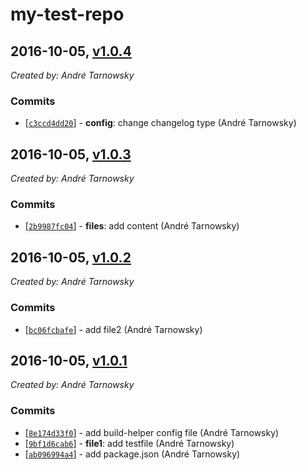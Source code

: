 # my-test-repo 

## 2016-10-05, [v1.0.4](https://github.com/lotterfriends/my-test-repo/releases/tag/1.0.4)

*Created by: André Tarnowsky*

### Commits
  - [[`c3ccd4dd20`](https://github.com/lotterfriends/my-test-repo/commit/c3ccd4dd205eb2d37382ff4ed833089ac456b91d)] - **config**: change changelog type (André Tarnowsky)


## 2016-10-05, [v1.0.3](https://github.com/lotterfriends/my-test-repo/releases/tag/1.0.3)

*Created by: André Tarnowsky*

### Commits
  - [[`2b9987fc04`](https://github.com/lotterfriends/my-test-repo/commit/2b9987fc04b98ac95c768847782e808d9df387ab)] - **files**: add content (André Tarnowsky)


## 2016-10-05, [v1.0.2](https://github.com/lotterfriends/my-test-repo/releases/tag/1.0.2)

*Created by: André Tarnowsky*

### Commits
  - [[`bc06fcbafe`](https://github.com/lotterfriends/my-test-repo/commit/bc06fcbafe46f66c01bf7a1ebde5a897af40d536)] - add file2 (André Tarnowsky)
## 2016-10-05, [v1.0.1](https://github.com/lotterfriends/my-test-repo/releases/tag/1.0.1)

*Created by: André Tarnowsky*

### Commits
  - [[`8e174d33f0`](https://github.com/lotterfriends/my-test-repo/commit/8e174d33f014be9bdf2271cd2fbe8e7fd92a62ff)] - add build-helper config file (André Tarnowsky)
  - [[`9bf1d6cab6`](https://github.com/lotterfriends/my-test-repo/commit/9bf1d6cab69d2ffef8d7244e0a25c6b2afe54b64)] - **file1**: add testfile (André Tarnowsky)
  - [[`ab096994a4`](https://github.com/lotterfriends/my-test-repo/commit/ab096994a4c2ac1bb3b0851ddc993a460a9d3e15)] - add package.json (André Tarnowsky)

